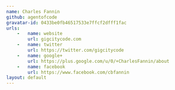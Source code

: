 ```yaml
---
name: Charles Fannin
github: agentofcode
gravatar-id: 0433be0fb46517533e7ffcf2dfff1fac
urls:
    -   name: website
        url: gigcitycode.com
    -   name: twitter
        url: https://twitter.com/gigcitycode
    -   name: google+
        url: https://plus.google.com/u/0/+CharlesFannin/about
    -   name: facebook
        url: https://www.facebook.com/cbfannin
layout: default
---
```

